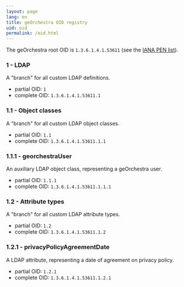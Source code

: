 ```yaml
---
layout: page
lang: en
title: geOrchestra OID registry
uid: oid
permalink: /oid.html
---
```


The geOrchestra root OID is `1.3.6.1.4.1.53611` (see the
[IANA PEN list](https://www.iana.org/assignments/enterprise-numbers/enterprise-numbers)).

### 1 - LDAP

A "branch" for all custom LDAP definitions.

- partial OID: `1`
- complete OID: `1.3.6.1.4.1.53611.1`

### 1.1 - Object classes

A "branch" for all custom LDAP object classes.

- partial OID: `1.1`
- complete OID: `1.3.6.1.4.1.53611.1.1`

### 1.1.1 - georchestraUser

An auxiliary LDAP object class, representing a geOrchestra user.

- partial OID: `1.1.1`
- complete OID: `1.3.6.1.4.1.53611.1.1.1`

### 1.2 - Attribute types

A "branch" for all custom LDAP attribute types.

- partial OID: `1.2`
- complete OID: `1.3.6.1.4.1.53611.1.2`

### 1.2.1 - privacyPolicyAgreementDate

A LDAP attribute, representing a date of agreement on privacy policy.

- partial OID: `1.2.1`
- complete OID: `1.3.6.1.4.1.53611.1.2.1`
